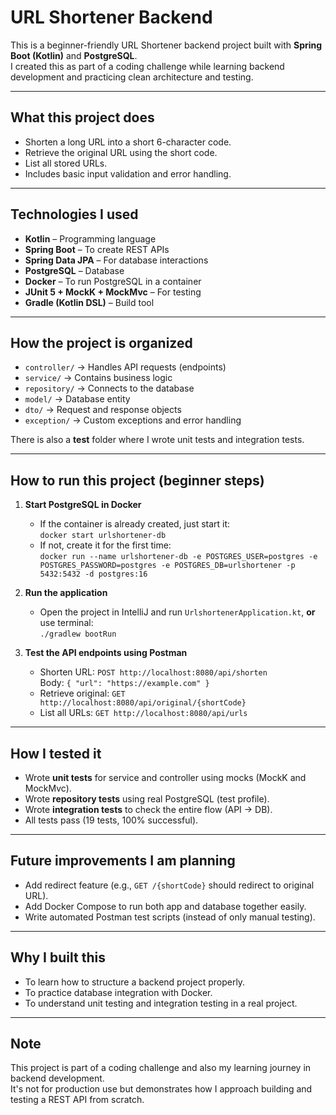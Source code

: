 # URL Shortener Backend

This is a beginner-friendly URL Shortener backend project built with **Spring Boot (Kotlin)** and **PostgreSQL**.  
I created this as part of a coding challenge while learning backend development and practicing clean architecture and testing.

---

## What this project does

- Shorten a long URL into a short 6-character code.
- Retrieve the original URL using the short code.
- List all stored URLs.
- Includes basic input validation and error handling.

---

## Technologies I used

- **Kotlin** – Programming language
- **Spring Boot** – To create REST APIs
- **Spring Data JPA** – For database interactions
- **PostgreSQL** – Database
- **Docker** – To run PostgreSQL in a container
- **JUnit 5 + MockK + MockMvc** – For testing
- **Gradle (Kotlin DSL)** – Build tool

---

## How the project is organized

- `controller/` → Handles API requests (endpoints)
- `service/` → Contains business logic
- `repository/` → Connects to the database
- `model/` → Database entity
- `dto/` → Request and response objects
- `exception/` → Custom exceptions and error handling

There is also a **test** folder where I wrote unit tests and integration tests.

---

## How to run this project (beginner steps)

1. **Start PostgreSQL in Docker**
    - If the container is already created, just start it:  
      `docker start urlshortener-db`
    - If not, create it for the first time:  
      `docker run --name urlshortener-db -e POSTGRES_USER=postgres -e POSTGRES_PASSWORD=postgres -e POSTGRES_DB=urlshortener -p 5432:5432 -d postgres:16`

2. **Run the application**
    - Open the project in IntelliJ and run `UrlshortenerApplication.kt`, **or** use terminal:  
      `./gradlew bootRun`

3. **Test the API endpoints using Postman**
    - Shorten URL: `POST http://localhost:8080/api/shorten`  
      Body: `{ "url": "https://example.com" }`
    - Retrieve original: `GET http://localhost:8080/api/original/{shortCode}`
    - List all URLs: `GET http://localhost:8080/api/urls`

---

## How I tested it

- Wrote **unit tests** for service and controller using mocks (MockK and MockMvc).
- Wrote **repository tests** using real PostgreSQL (test profile).
- Wrote **integration tests** to check the entire flow (API → DB).
- All tests pass (19 tests, 100% successful).

---

## Future improvements I am planning

- Add redirect feature (e.g., `GET /{shortCode}` should redirect to original URL).
- Add Docker Compose to run both app and database together easily.
- Write automated Postman test scripts (instead of only manual testing).
---

## Why I built this

- To learn how to structure a backend project properly.
- To practice database integration with Docker.
- To understand unit testing and integration testing in a real project.

---

## Note

This project is part of a coding challenge and also my learning journey in backend development.  
It's not for production use but demonstrates how I approach building and testing a REST API from scratch.

